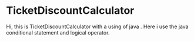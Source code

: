 # TicketDiscountCalculator
Hi, this is TicketDiscountCalculator with a using of java . Here i use the java conditional statement and logical operator.
